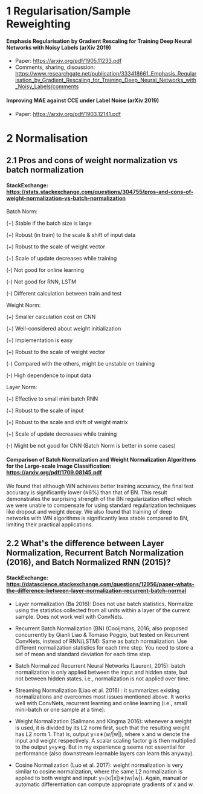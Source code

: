 # 1 Regularisation/Sample Reweighting

#### Emphasis Regularisation by Gradient Rescaling for Training Deep Neural Networks with Noisy Labels (arXiv 2019)
* Paper: https://arxiv.org/pdf/1905.11233.pdf
* Comments, sharing, discussion: https://www.researchgate.net/publication/333418661_Emphasis_Regularisation_by_Gradient_Rescaling_for_Training_Deep_Neural_Networks_with_Noisy_Labels/comments
#### Improving MAE against CCE under Label Noise (arXiv 2019)
* Paper: https://arxiv.org/pdf/1903.12141.pdf

# 2 Normalisation
## 2.1 Pros and cons of weight normalization vs batch normalization
#### StackExchange: https://stats.stackexchange.com/questions/304755/pros-and-cons-of-weight-normalization-vs-batch-normalization

Batch Norm:

(+) Stable if the batch size is large

(+) Robust (in train) to the scale & shift of input data

(+) Robust to the scale of weight vector

(+) Scale of update decreases while training

(-) Not good for online learning

(-) Not good for RNN, LSTM

(-) Different calculation between train and test


Weight Norm:

(+) Smaller calculation cost on CNN

(+) Well-considered about weight initialization

(+) Implementation is easy

(+) Robust to the scale of weight vector

(-) Compared with the others, might be unstable on training

(-) High dependence to input data


Layer Norm:

(+) Effective to small mini batch RNN

(+) Robust to the scale of input

(+) Robust to the scale and shift of weight matrix

(+) Scale of update decreases while training

(-) Might be not good for CNN (Batch Norm is better in some cases)


#### Comparison of Batch Normalization and Weight Normalization Algorithms for the Large-scale Image Classification: https://arxiv.org/pdf/1709.08145.pdf

We found that although WN achieves better training accuracy, the final test accuracy is significantly lower (≈6%) than that of BN. This result demonstrates the surprising strength of the BN regularization effect which we were unable to compensate for using standard regularization techniques like dropout and weight decay. We also found that training of deep networks with WN algorithms is significantly less stable compared to BN, limiting their practical applications.

## 2.2 What's the difference between Layer Normalization, Recurrent Batch Normalization (2016), and Batch Normalized RNN (2015)? 
#### StackExchange: https://datascience.stackexchange.com/questions/12956/paper-whats-the-difference-between-layer-normalization-recurrent-batch-normal
* Layer normalization (Ba 2016): Does not use batch statistics. Normalize using the statistics collected from all units within a layer of the current sample. Does not work well with ConvNets.

* Recurrent Batch Normalization (BN) (Cooijmans, 2016; also proposed concurrently by Qianli Liao & Tomaso Poggio, but tested on Recurrent ConvNets, instead of RNN/LSTM): Same as batch normalization. Use different normalization statistics for each time step. You need to store a set of mean and standard deviation for each time step.

* Batch Normalized Recurrent Neural Networks (Laurent, 2015): batch normalization is only applied between the input and hidden state, but not between hidden states. i.e., normalization is not applied over time.

* Streaming Normalization (Liao et al. 2016) : it summarizes existing normalizations and overcomes most issues mentioned above. It works well with ConvNets, recurrent learning and online learning (i.e., small mini-batch or one sample at a time):

* Weight Normalization (Salimans and Kingma 2016): whenever a weight is used, it is divided by its L2 norm first, such that the resulting weight has L2 norm 1. That is, output y=x∗(w/|w|), where x and w denote the input and weight respectively. A scalar scaling factor g is then multiplied to the output y=y∗g. But in my experience g seems not essential for performance (also downstream learnable layers can learn this anyway).

* Cosine Normalization (Luo et al. 2017): weight normalization is very similar to cosine normalization, where the same L2 normalization is applied to both weight and input: y=(x/|x|)∗(w/|w|). Again, manual or automatic differentiation can compute appropriate gradients of x and w.


